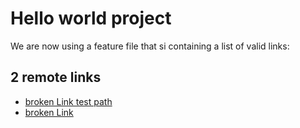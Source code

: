 # Hello world project

We are now using a feature file that si containing a list of valid links:

## 2 remote links

- [broken Link  test path](https://broken.com/test)
- [broken Link](https://broken.com)